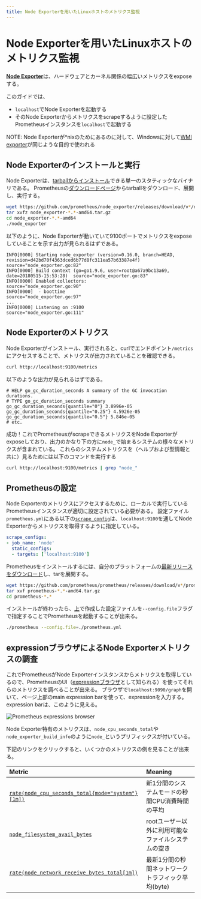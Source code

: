 ```yaml
---
title: Node Exporterを用いたLinuxホストのメトリクス監視
---
```


# Node Exporterを用いたLinuxホストのメトリクス監視

[**Node Exporter**](https://github.com/prometheus/node_exporter)は、ハードウェアとカーネル関係の幅広いメトリクスをexposeする。

このガイドでは、

* `localhost`でNode Exporterを起動する
* そのNode Exporterからメトリクスをscrapeするように設定したPrometheusインスタンスを`localhost`で起動する

NOTE: Node Exporterが*nixのためにあるのに対して、Windowsに対して[WMI exporter](https://github.com/martinlindhe/wmi_exporter)が同じような目的で使われる

## Node Exporterのインストールと実行

Node Exporterは、[tarballからインストール](#tarball-installation)できる単一のスタティックなバイナリである。
Prometheusの[ダウンロードページ](/download#node_exporter)からtarballをダウンロード、展開し、実行する。

```bash
wget https://github.com/prometheus/node_exporter/releases/download/v*/node_exporter-*.*-amd64.tar.gz
tar xvfz node_exporter-*.*-amd64.tar.gz
cd node_exporter-*.*-amd64
./node_exporter
```

以下のように、Node Exporterが動いていて9100ポートでメトリクスをexposeしていることを示す出力が見られるはずである。

```
INFO[0000] Starting node_exporter (version=0.16.0, branch=HEAD, revision=d42bd70f4363dced6b77d8fc311ea57b63387e4f)  source="node_exporter.go:82"
INFO[0000] Build context (go=go1.9.6, user=root@a67a9bc13a69, date=20180515-15:53:28)  source="node_exporter.go:83"
INFO[0000] Enabled collectors:                           source="node_exporter.go:90"
INFO[0000]  - boottime                                   source="node_exporter.go:97"
...
INFO[0000] Listening on :9100                            source="node_exporter.go:111"
```

## Node Exporterのメトリクス

Node Exporterがインストール、実行されると、curlでエンドポイント`/metrics`にアクセスすることで、メトリクスが出力されていることを確認できる。

```bash
curl http://localhost:9100/metrics
```

以下のような出力が見られるはずである。

```
# HELP go_gc_duration_seconds A summary of the GC invocation durations.
# TYPE go_gc_duration_seconds summary
go_gc_duration_seconds{quantile="0"} 3.8996e-05
go_gc_duration_seconds{quantile="0.25"} 4.5926e-05
go_gc_duration_seconds{quantile="0.5"} 5.846e-05
# etc.
```

成功！これでPrometheusがscrapeできるメトリクスをNode Exporterがexposeしており、出力のかなり下の方に`node_`で始まるシステムの様々なメトリクスが含まれている。
これらのシステムメトリクスを（ヘルプおよび型情報と共に）見るためには以下のコマンドを実行する

```bash
curl http://localhost:9100/metrics | grep "node_"
```

## Prometheusの設定

Node Exporterのメトリクスにアクセスするために、ローカルで実行しているPrometheusインスタンスが適切に設定されている必要がある。
設定ファイル`prometheus.yml`にある以下の[`scrape_config`](../prometheus/latest/configuration/configuration/#<scrape_config>)は、`localhost:9100`を通してNode Exporterからメトリクスを取得するように指定している。

<a id="config"></a>

```yaml
scrape_configs:
- job_name: 'node'
  static_configs:
  - targets: ['localhost:9100']
```

Prometheusをインストールするには、自分のプラットフォームの[最新リリースをダウンロード](/download)し、tarを展開する。

```bash
wget https://github.com/prometheus/prometheus/releases/download/v*/prometheus-*.*-amd64.tar.gz
tar xvf prometheus-*.*-amd64.tar.gz
cd prometheus-*.*
```

インストールが終わったら、[上](#config)で作成した設定ファイルを`--config.file`フラグで指定することでPrometheusを起動することが出来る。

```bash
./prometheus --config.file=./prometheus.yml
```

## expressionブラウザによるNode Exporterメトリクスの調査

これでPrometheusがNode Exporterインスタンスからメトリクスを取得しているので、PrometheusのUI（[expressionブラウザ](/ja/docs/visualization/expression-browser)として知られる）を使ってそれらのメトリクスを調べることが出来る。
ブラウザで`localhost:9090/graph`を開いて、ページ上部のmain expression barを使って、expressionを入力する。
expression barは、このように見える。

![Prometheus expressions browser](/assets/prometheus-expression-bar.png)

Node Exporter特有のメトリクスは、`node_cpu_seconds_total`や`node_exporter_build_info`のように`node_`というプリフィックスが付いている。

下記のリンクをクリックすると、いくつかのメトリクスの例を見ることが出来る。

Metric | Meaning
:------|:-------
[`rate(node_cpu_seconds_total{mode="system"}[1m])`](http://localhost:9090/graph?g0.range_input=1h&g0.expr=rate(node_cpu_seconds_total%7Bmode%3D%22system%22%7D%5B1m%5D)&g0.tab=1) | 新1分間のシステムモードの秒間CPU消費時間の平均
[`node_filesystem_avail_bytes`](http://localhost:9090/graph?g0.range_input=1h&g0.expr=node_filesystem_avail_bytes&g0.tab=1) | rootユーザー以外に利用可能なファイルシステムの空き
[`rate(node_network_receive_bytes_total[1m])`](http://localhost:9090/graph?g0.range_input=1h&g0.expr=rate(node_network_receive_bytes_total%5B1m%5D)&g0.tab=1) | 最新1分間の秒間ネットワークトラフィック平均(byte)
